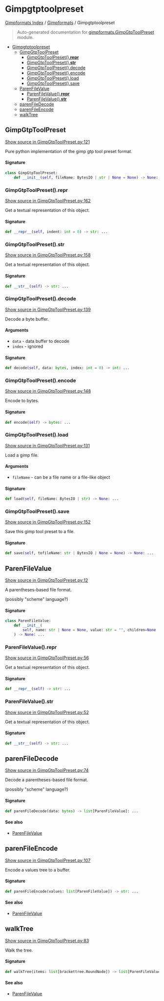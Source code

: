 # Gimpgtptoolpreset

[Gimpformats Index](../README.md#gimpformats-index) / [Gimpformats](./index.md#gimpformats) / Gimpgtptoolpreset

> Auto-generated documentation for [gimpformats.GimpGtpToolPreset](../../../gimpformats/GimpGtpToolPreset.py) module.

- [Gimpgtptoolpreset](#gimpgtptoolpreset)
  - [GimpGtpToolPreset](#gimpgtptoolpreset)
    - [GimpGtpToolPreset().__repr__](#gimpgtptoolpreset()__repr__)
    - [GimpGtpToolPreset().__str__](#gimpgtptoolpreset()__str__)
    - [GimpGtpToolPreset().decode](#gimpgtptoolpreset()decode)
    - [GimpGtpToolPreset().encode](#gimpgtptoolpreset()encode)
    - [GimpGtpToolPreset().load](#gimpgtptoolpreset()load)
    - [GimpGtpToolPreset().save](#gimpgtptoolpreset()save)
  - [ParenFileValue](#parenfilevalue)
    - [ParenFileValue().__repr__](#parenfilevalue()__repr__)
    - [ParenFileValue().__str__](#parenfilevalue()__str__)
  - [parenFileDecode](#parenfiledecode)
  - [parenFileEncode](#parenfileencode)
  - [walkTree](#walktree)

## GimpGtpToolPreset

[Show source in GimpGtpToolPreset.py:121](../../../gimpformats/GimpGtpToolPreset.py#L121)

Pure python implementation of the gimp gtp tool preset format.

#### Signature

```python
class GimpGtpToolPreset:
    def __init__(self, fileName: BytesIO | str | None = None) -> None: ...
```

### GimpGtpToolPreset().__repr__

[Show source in GimpGtpToolPreset.py:162](../../../gimpformats/GimpGtpToolPreset.py#L162)

Get a textual representation of this object.

#### Signature

```python
def __repr__(self, indent: int = 0) -> str: ...
```

### GimpGtpToolPreset().__str__

[Show source in GimpGtpToolPreset.py:158](../../../gimpformats/GimpGtpToolPreset.py#L158)

Get a textual representation of this object.

#### Signature

```python
def __str__(self) -> str: ...
```

### GimpGtpToolPreset().decode

[Show source in GimpGtpToolPreset.py:139](../../../gimpformats/GimpGtpToolPreset.py#L139)

Decode a byte buffer.

#### Arguments

- `data` - data buffer to decode
- `index` - ignored

#### Signature

```python
def decode(self, data: bytes, index: int = 0) -> int: ...
```

### GimpGtpToolPreset().encode

[Show source in GimpGtpToolPreset.py:148](../../../gimpformats/GimpGtpToolPreset.py#L148)

Encode to bytes.

#### Signature

```python
def encode(self) -> bytes: ...
```

### GimpGtpToolPreset().load

[Show source in GimpGtpToolPreset.py:131](../../../gimpformats/GimpGtpToolPreset.py#L131)

Load a gimp file.

#### Arguments

- `fileName` - can be a file name or a file-like object

#### Signature

```python
def load(self, fileName: BytesIO | str) -> None: ...
```

### GimpGtpToolPreset().save

[Show source in GimpGtpToolPreset.py:152](../../../gimpformats/GimpGtpToolPreset.py#L152)

Save this gimp tool preset to a file.

#### Signature

```python
def save(self, tofileName: str | BytesIO | None = None) -> None: ...
```



## ParenFileValue

[Show source in GimpGtpToolPreset.py:12](../../../gimpformats/GimpGtpToolPreset.py#L12)

A parentheses-based file format.

(possibly "scheme" language?)

#### Signature

```python
class ParenFileValue:
    def __init__(
        self, name: str | None = None, value: str = "", children=None
    ) -> None: ...
```

### ParenFileValue().__repr__

[Show source in GimpGtpToolPreset.py:56](../../../gimpformats/GimpGtpToolPreset.py#L56)

Get a textual representation of this object.

#### Signature

```python
def __repr__(self) -> str: ...
```

### ParenFileValue().__str__

[Show source in GimpGtpToolPreset.py:52](../../../gimpformats/GimpGtpToolPreset.py#L52)

Get a textual representation of this object.

#### Signature

```python
def __str__(self) -> str: ...
```



## parenFileDecode

[Show source in GimpGtpToolPreset.py:74](../../../gimpformats/GimpGtpToolPreset.py#L74)

Decode a parentheses-based file format.

(possibly "scheme" language?)

#### Signature

```python
def parenFileDecode(data: bytes) -> list[ParenFileValue]: ...
```

#### See also

- [ParenFileValue](#parenfilevalue)



## parenFileEncode

[Show source in GimpGtpToolPreset.py:107](../../../gimpformats/GimpGtpToolPreset.py#L107)

Encode a values tree to a buffer.

#### Signature

```python
def parenFileEncode(values: list[ParenFileValue]) -> str: ...
```

#### See also

- [ParenFileValue](#parenfilevalue)



## walkTree

[Show source in GimpGtpToolPreset.py:83](../../../gimpformats/GimpGtpToolPreset.py#L83)

Walk the tree.

#### Signature

```python
def walkTree(items: list[brackettree.RoundNode]) -> list[ParenFileValue]: ...
```

#### See also

- [ParenFileValue](#parenfilevalue)